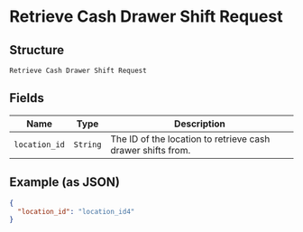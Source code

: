 
# Retrieve Cash Drawer Shift Request

## Structure

`Retrieve Cash Drawer Shift Request`

## Fields

| Name | Type | Description |
|  --- | --- | --- |
| `location_id` | `String` | The ID of the location to retrieve cash drawer shifts from. |

## Example (as JSON)

```json
{
  "location_id": "location_id4"
}
```

